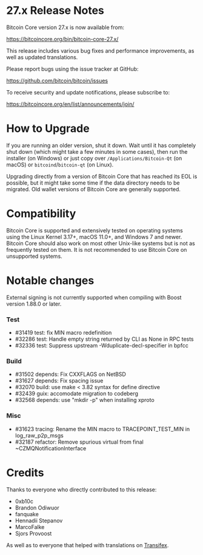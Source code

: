 27.x Release Notes
=====================

Bitcoin Core version 27.x is now available from:

  <https://bitcoincore.org/bin/bitcoin-core-27.x/>

This release includes various bug fixes and performance
improvements, as well as updated translations.

Please report bugs using the issue tracker at GitHub:

  <https://github.com/bitcoin/bitcoin/issues>

To receive security and update notifications, please subscribe to:

  <https://bitcoincore.org/en/list/announcements/join/>

How to Upgrade
==============

If you are running an older version, shut it down. Wait until it has completely
shut down (which might take a few minutes in some cases), then run the
installer (on Windows) or just copy over `/Applications/Bitcoin-Qt` (on macOS)
or `bitcoind`/`bitcoin-qt` (on Linux).

Upgrading directly from a version of Bitcoin Core that has reached its EOL is
possible, but it might take some time if the data directory needs to be migrated. Old
wallet versions of Bitcoin Core are generally supported.

Compatibility
==============

Bitcoin Core is supported and extensively tested on operating systems
using the Linux Kernel 3.17+, macOS 11.0+, and Windows 7 and newer. Bitcoin
Core should also work on most other Unix-like systems but is not as
frequently tested on them. It is not recommended to use Bitcoin Core on
unsupported systems.

Notable changes
===============

External signing is not currently supported when compiling with Boost version 1.88.0 or later.

### Test

- #31419 test: fix MIN macro redefinition
- #32286 test: Handle empty string returned by CLI as None in RPC tests
- #32336 test: Suppress upstream -Wduplicate-decl-specifier in bpfcc

### Build

- #31502 depends: Fix CXXFLAGS on NetBSD
- #31627 depends: Fix spacing issue
- #32070 build: use make < 3.82 syntax for define directive
- #32439 guix: accomodate migration to codeberg
- #32568 depends: use "mkdir -p" when installing xproto

### Misc

- #31623 tracing: Rename the MIN macro to TRACEPOINT_TEST_MIN in log_raw_p2p_msgs
- #32187 refactor: Remove spurious virtual from final ~CZMQNotificationInterface


Credits
=======

Thanks to everyone who directly contributed to this release:

- 0xb10c
- Brandon Odiwuor
- fanquake
- Hennadii Stepanov
- MarcoFalke
- Sjors Provoost

As well as to everyone that helped with translations on
[Transifex](https://www.transifex.com/bitcoin/bitcoin/).
